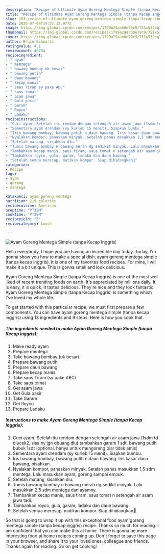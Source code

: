 ```yaml
---
description: "Recipe of Ultimate Ayam Goreng Mentega Simple (tanpa Kecap Inggris)"
title: "Recipe of Ultimate Ayam Goreng Mentega Simple (tanpa Kecap Inggris)"
slug: 103-recipe-of-ultimate-ayam-goreng-mentega-simple-tanpa-kecap-inggris
date: 2020-07-04T14:57:12.977Z
image: https://img-global.cpcdn.com/recipes/1799a29aab0e79c9/751x532cq70/ayam-goreng-mentega-simple-tanpa-kecap-inggris-foto-resep-utama.jpg
thumbnail: https://img-global.cpcdn.com/recipes/1799a29aab0e79c9/751x532cq70/ayam-goreng-mentega-simple-tanpa-kecap-inggris-foto-resep-utama.jpg
cover: https://img-global.cpcdn.com/recipes/1799a29aab0e79c9/751x532cq70/ayam-goreng-mentega-simple-tanpa-kecap-inggris-foto-resep-utama.jpg
author: Bruce Schwartz
ratingvalue: 4.1
reviewcount: 40734
recipeingredient:
- " ayam"
- " mentega"
- " bawang bombay uk besar"
- " bawang putih"
- " daun bawang"
- " kecap manis"
- " saus Tiram sy pake ABC"
- " saus tomat"
- " asam jawa"
- " Gula pasir"
- " Garam"
- " Royco"
- " Ladaku"
recipeinstructions:
- "Cuci ayam. Setelah itu rendam dengan setengah air asam jawa (1sdm td diucek2, sisa ny jgn dbuang dlu) tambahkan garam 1 sdt, bawang putih bubuk 1sdt (optional, hanya untuk mengoreng biar tidak amis)"
- "Sementara ayam drendam (sy kurleb 15 menit). Siapkan bumbu."
- "Iris bawang bombay, bawang putih n daun bawang. Iris kasar daun bawang, pisahkan."
- "Nyalakan kompor, panaskan minyak. Setelah panas masukkan 1,5 sdm mentega. Lalu masukkan ayam, goreng sampai empuk."
- "Setelah matang, sisahkan dlu."
- "Tumis bawang bombay n bawang merah dg sedikit minyak. Lalu masukkan 2,5 sdm mentega dan ayamny."
- "Tambahkan kecap manis, saus tiram, saus tomat n setengah air asam jawa tadi."
- "Tambahkan royco, gula, garam, ladaku dan daun bawang."
- "Setelah semua meresap, matikan kompor. Siap dihidangkan🥰"
categories:
- Recipe
tags:
- ayam
- goreng
- mentega

katakunci: ayam goreng mentega 
nutrition: 219 calories
recipecuisine: American
preptime: "PT39M"
cooktime: "PT39M"
recipeyield: "3"
recipecategory: Lunch

---
```



![Ayam Goreng Mentega Simple (tanpa Kecap Inggris)](https://img-global.cpcdn.com/recipes/1799a29aab0e79c9/751x532cq70/ayam-goreng-mentega-simple-tanpa-kecap-inggris-foto-resep-utama.jpg)

Hello everybody, I hope you are having an incredible day today. Today, I'm gonna show you how to make a special dish, ayam goreng mentega simple (tanpa kecap inggris). It is one of my favorites food recipes. For mine, I will make it a bit unique. This is gonna smell and look delicious.

Ayam Goreng Mentega Simple (tanpa Kecap Inggris) is one of the most well liked of recent trending foods on earth. It's appreciated by millions daily. It is easy, it is quick, it tastes delicious. They're nice and they look fantastic. Ayam Goreng Mentega Simple (tanpa Kecap Inggris) is something which I've loved my whole life.




To get started with this particular recipe, we must first prepare a few components. You can have ayam goreng mentega simple (tanpa kecap inggris) using 13 ingredients and 9 steps. Here is how you cook that.

<!--inarticleads1-->

##### The ingredients needed to make Ayam Goreng Mentega Simple (tanpa Kecap Inggris):

1. Make ready  ayam
1. Prepare  mentega
1. Take  bawang bombay (uk besar)
1. Prepare  bawang putih
1. Prepare  daun bawang
1. Prepare  kecap manis
1. Take  saus Tiram (sy pake ABC)
1. Take  saus tomat
1. Get  asam jawa
1. Get  Gula pasir
1. Take  Garam
1. Get  Royco
1. Prepare  Ladaku




<!--inarticleads2-->

##### Instructions to make Ayam Goreng Mentega Simple (tanpa Kecap Inggris):

1. Cuci ayam. Setelah itu rendam dengan setengah air asam jawa (1sdm td diucek2, sisa ny jgn dbuang dlu) tambahkan garam 1 sdt, bawang putih bubuk 1sdt (optional, hanya untuk mengoreng biar tidak amis)
1. Sementara ayam drendam (sy kurleb 15 menit). Siapkan bumbu.
1. Iris bawang bombay, bawang putih n daun bawang. Iris kasar daun bawang, pisahkan.
1. Nyalakan kompor, panaskan minyak. Setelah panas masukkan 1,5 sdm mentega. Lalu masukkan ayam, goreng sampai empuk.
1. Setelah matang, sisahkan dlu.
1. Tumis bawang bombay n bawang merah dg sedikit minyak. Lalu masukkan 2,5 sdm mentega dan ayamny.
1. Tambahkan kecap manis, saus tiram, saus tomat n setengah air asam jawa tadi.
1. Tambahkan royco, gula, garam, ladaku dan daun bawang.
1. Setelah semua meresap, matikan kompor. Siap dihidangkan🥰




So that is going to wrap it up with this exceptional food ayam goreng mentega simple (tanpa kecap inggris) recipe. Thanks so much for reading. I am confident that you can make this at home. There is gonna be more interesting food at home recipes coming up. Don't forget to save this page in your browser, and share it to your loved ones, colleague and friends. Thanks again for reading. Go on get cooking!
